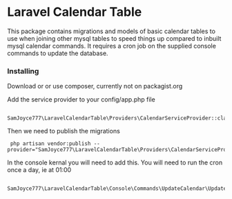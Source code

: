 # Laravel Calendar Table

This package contains migrations and models of basic calendar tables to use when joining other mysql tables
to speed things up compared to inbuilt mysql calendar commands. It requires a cron job on the supplied console commands
to update the database.

### Installing

Download or or use composer, currently not on packagist.org

Add the service provider to your config/app.php file
```
 SamJoyce777\LaravelCalendarTable\Providers\CalendarServiceProvider::class,
```

Then we need to publish the migrations
```
 php artisan vendor:publish --provider="SamJoyce777\LaravelCalendarTable\Providers\CalendarServiceProvider"
```

In the console kernal you will need to add this. You will need to run the cron once a day, ie at 01:00
```
 SamJoyce777\LaravelCalendarTable\Console\Commands\UpdateCalendar\UpdateCalendar::class
```




